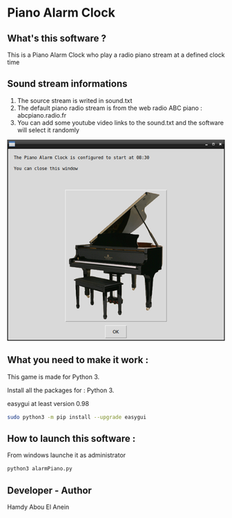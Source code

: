 # Piano Alarm Clock

## What's this software ?  

This is a Piano Alarm Clock who play a radio piano stream at a defined clock time

## Sound stream informations 

1) The source stream is writed in sound.txt
2) The default piano radio stream is from the web radio ABC piano : abcpiano.radio.fr  
3) You can add some youtube video links to the sound.txt and the software will select it randomly




![Screenshot](screenshot.png)  




## What you need to make it work :  

This game is made for Python 3.  

Install all the packages for : Python 3.  

easygui at least version 0.98  

```sh
sudo python3 -m pip install --upgrade easygui  
```  


## How to launch this software :  

From windows launche it as administrator

```sh
python3 alarmPiano.py
```  


## Developer - Author  

Hamdy Abou El Anein  

